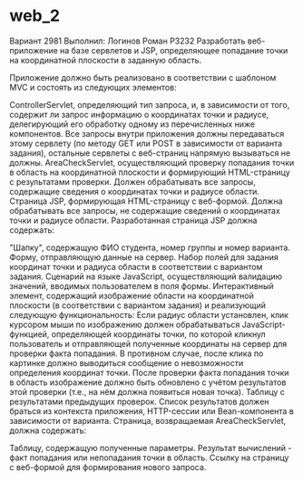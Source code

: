 # web_2
Вариант 2981
Выполнил: Логинов Роман P3232
Разработать веб-приложение на базе сервлетов и JSP, определяющее попадание точки на координатной плоскости в заданную область.

Приложение должно быть реализовано в соответствии с шаблоном MVC и состоять из следующих элементов:

ControllerServlet, определяющий тип запроса, и, в зависимости от того, содержит ли запрос информацию о координатах точки и радиусе, делегирующий его обработку одному из перечисленных ниже компонентов. Все запросы внутри приложения должны передаваться этому сервлету (по методу GET или POST в зависимости от варианта задания), остальные сервлеты с веб-страниц напрямую вызываться не должны.
AreaCheckServlet, осуществляющий проверку попадания точки в область на координатной плоскости и формирующий HTML-страницу с результатами проверки. Должен обрабатывать все запросы, содержащие сведения о координатах точки и радиусе области.
Страница JSP, формирующая HTML-страницу с веб-формой. Должна обрабатывать все запросы, не содержащие сведений о координатах точки и радиусе области.
Разработанная страница JSP должна содержать:

"Шапку", содержащую ФИО студента, номер группы и номер варианта.
Форму, отправляющую данные на сервер.
Набор полей для задания координат точки и радиуса области в соответствии с вариантом задания.
Сценарий на языке JavaScript, осуществляющий валидацию значений, вводимых пользователем в поля формы.
Интерактивный элемент, содержащий изображение области на координатной плоскости (в соответствии с вариантом задания) и реализующий следующую функциональность:
Если радиус области установлен, клик курсором мыши по изображению должен обрабатываться JavaScript-функцией, определяющей координаты точки, по которой кликнул пользователь и отправляющей полученные координаты на сервер для проверки факта попадания.
В противном случае, после клика по картинке должно выводиться сообщение о невозможности определения координат точки.
После проверки факта попадания точки в область изображение должно быть обновлено с учётом результатов этой проверки (т.е., на нём должна появиться новая точка).
Таблицу с результатами предыдущих проверок. Список результатов должен браться из контекста приложения, HTTP-сессии или Bean-компонента в зависимости от варианта.
Страница, возвращаемая AreaCheckServlet, должна содержать:

Таблицу, содержащую полученные параметры.
Результат вычислений - факт попадания или непопадания точки в область.
Ссылку на страницу с веб-формой для формирования нового запроса.
